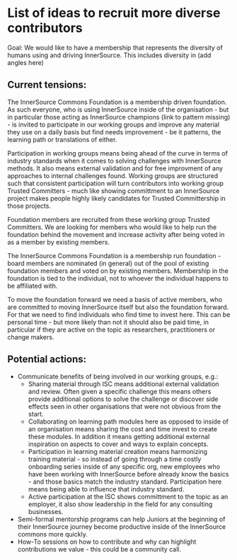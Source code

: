 # List of ideas to recruit more diverse contributors

Goal: We would like to have a membership that represents the diversity of humans using and driving InnerSource. This includes diversity in (add angles here)

## Current tensions:

The InnerSource Commons Foundation is a membership driven foundation. As such everyone, who is using InnerSource inside of the organisation - but in particular those acting as InnerSource champions (link to pattern missing) - is invited to participate in our working groups and improve any material they use on a daily basis but find needs improvement - be it patterns, the learning path or translations of either.

Participation in working groups means being ahead of the curve in terms of industry standards when it comes to solving challenges with InnerSource methods. It also means external validation and for free improvment of any approaches to internal challenges found. Working groups are structured such that consistent participation will turn contributors into working group Trusted Committers - much like showing committment to an InnerSource project makes people highly likely candidates for Trusted Committership in those projects.

Foundation members are recruited from these working group Trusted Committers. We are looking for members who would like to help run the foundation behind the movement and increase activity after being voted in as a member by existing members.

The InnerSource Commons Foundation is a membership run foundation - board members are nominated (in general) out of the pool of existing foundation members and voted on by existing members. Membership in the foundation is tied to the individual, not to whoever the individual happens to be affiliated with.

To move the foundation forward we need a basis of active members, who are committed to moving InnerSource itself but also the foundation forward. For that we need to find individuals who find time to invest here. This can be personal time - but more likely than not it should also be paid time, in particular if they are active on the topic as researchers, practitioners or change makers.

## Potential actions:

* Communicate benefits of being involved in our working groups, e.g.:
   * Sharing material through ISC means additional external validation and review. Often given a specific challenge this means others provide additional options to solve the challenge or discover side effects seen in other organisations that were not obvious from the start.
   * Collaborating on learning path modules here as opposed to inside of an organisation means sharing the cost and time invest to create these modules. In addition it means getting additional external inspiration on aspects to cover and ways to explain concepts.
   * Participation in learning material creation means harmonizing training material - so instead of going through a time costly onboarding series inside of any specific org, new employees who have been working with InnerSource before already know the basics - and those basics match the industry standard. Participation here means being able to influence that industry standard.
   * Active participation at the ISC shows committment to the topic as an employer, it also show leadership in the field for any consulting businesses.
* Semi-formal mentorship programs can help Juniors at the beginning of their InnerSource journey become productive inside of the InnerSource commons more quickly.
* How-To sessions on how to contribute and why can highlight contributions we value - this could be a community call.
